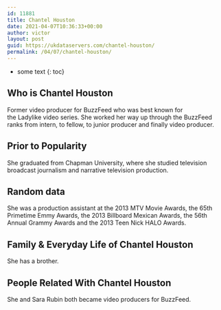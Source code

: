 ```yaml
---
id: 11881
title: Chantel Houston
date: 2021-04-07T10:36:33+00:00
author: victor
layout: post
guid: https://ukdataservers.com/chantel-houston/
permalink: /04/07/chantel-houston/
---
```


* some text
{: toc}


## Who is Chantel Houston



Former video producer for BuzzFeed who was best known for the Ladylike video series. She worked her way up through the BuzzFeed ranks from intern, to fellow, to junior producer and finally video producer. 

                
                
                
## Prior to Popularity



She graduated from Chapman University, where she studied television broadcast journalism and narrative television production. 

                
                
                
## Random data



She was a production assistant at the 2013 MTV Movie Awards, the 65th Primetime Emmy Awards, the 2013 Billboard Mexican Awards, the 56th Annual Grammy Awards and the 2013 Teen Nick HALO Awards.

                
                
                
## Family & Everyday Life of Chantel Houston



She has a brother.

                
                
                
## People Related With Chantel Houston



She and Sara Rubin both became video producers for BuzzFeed.

                
              
            
          
          
          